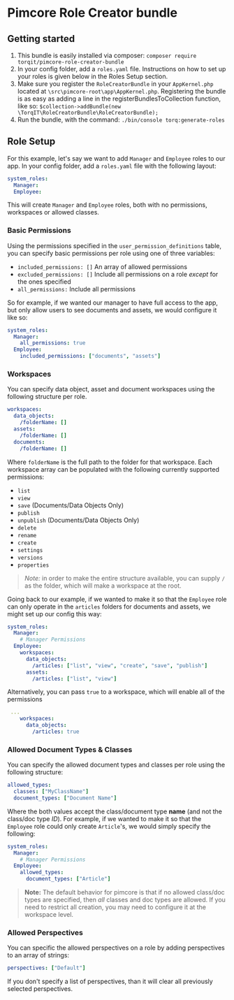 # Pimcore Role Creator bundle

## Getting started

1. This bundle is easily installed via composer: `composer require torqit/pimcore-role-creator-bundle`
2. In your config folder, add a `roles.yaml` file. Instructions on how to set up your roles is given below in the Roles Setup section.
4. Make sure you register the `RoleCreatorBundle` in your `AppKernel.php` located at `\src\pimcore-root\app\AppKernel.php`. Registering the bundle is as easy as adding a line in the registerBundlesToCollection function, like so: `$collection->addBundle(new \TorqIT\RoleCreatorBundle\RoleCreatorBundle);`
5. Run the bundle, with the command: `./bin/console torq:generate-roles`

## Role Setup

For this example, let's say we want to add `Manager` and `Employee` roles to our app. In your config folder, add a `roles.yaml` file with the following layout:

```yaml
system_roles:
  Manager:
  Employee:
```

This will create `Manager` and `Employee` roles, both with no permissions, workspaces or allowed classes.

### Basic Permissions

Using the permissions specified in the `user_permission_definitions` table, you can specify basic permissions per role using one of three variables:
- `included_permissions: []` An array of allowed permissions
- `excluded_permissions: []` Include all permissions on a role _except_ for the ones specified
- `all_permissions:` Include all permissions

So for example, if we wanted our manager to have full access to the app, but only allow users to see documents and assets, we would configure it like so:

```yaml
system_roles:
  Manager:
    all_permissions: true
  Employee:
    included_permissions: ["documents", "assets"]
```

### Workspaces

You can specify data object, asset and document workspaces using the following structure per role.

```yaml
workspaces:
  data_objects:
    /folderName: []
  assets:
    /folderName: []
  documents:
    /folderName: []
```

Where `folderName` is the full path to the folder for that workspace. Each workspace array can be populated with the following currently supported permissions:
- `list`
- `view`
- `save` (Documents/Data Objects Only)
- `publish`
- `unpublish` (Documents/Data Objects Only)
- `delete`
- `rename`
- `create`
- `settings`
- `versions`
- `properties`

> _Note:_ in order to make the entire structure available, you can supply `/` as the folder, which will make a workspace at the root.

Going back to our example, if we wanted to make it so that the `Employee` role can only operate in the `articles` folders for documents and assets, we might set up our config this way:

```yaml
system_roles:
  Manager:
    # Manager Permissions
  Employee:
    workspaces:
      data_objects:
        /articles: ["list", "view", "create", "save", "publish"]
      assets:
        /articles: ["list", "view"]
```

Alternatively, you can pass `true` to a workspace, which will enable all of the permissions

```yaml
 ...
    workspaces:
      data_objects:
        /articles: true
```

### Allowed Document Types & Classes

You can specify the allowed document types and classes per role using the following structure:

```yaml
allowed_types:
  classes: ["MyClassName"]
  document_types: ["Document Name"]
```

Where the both values accept the class/document type **name** (and not the class/doc type _ID_). For example, if we wanted to make it so that the `Employee` role could only create `Article`'s, we would simply specify the following:

```yaml
system_roles:
  Manager:
    # Manager Permissions
  Employee:
    allowed_types:
      document_types: ["Article"]
```

> **Note:** The default behavior for pimcore is that if no allowed class/doc types are specified, then _all_ classes and doc types are allowed. If you need to restrict all creation, you may need to configure it at the workspace level.

### Allowed Perspectives

You can specific the allowed perspectives on a role by adding perspectives to an array of strings:

```yaml
perspectives: ["Default"]
```

If you don't specify a list of perspectives, than it will clear all previously selected perspectives.
